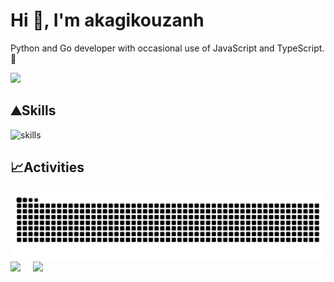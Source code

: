 # Hi 👋, I'm akagikouzanh

Python and Go developer with occasional use of JavaScript and TypeScript.🙌

<!-- Profile Views -->
![](https://komarev.com/ghpvc/?username=akagikouzanh&label=Profile%20views&color=0e75b6&style=flat)

## ⛰️Skills

![skills](https://skillicons.dev/icons?i=python,go,js,ts,vue,react,next,nuxt,tailwind,vuetify,aws,gcp,mysql,git,github,githubactions,figma&show_icons=true&locale=ja&theme=light&perline=6)

## 📈Activities

<picture>
  <source media="(prefers-color-scheme: dark)" srcset="https://raw.githubusercontent.com/akagikouzanh/akagikouzanh/output/snake-dark.svg">
  <source media="(prefers-color-scheme: light)" srcset="https://raw.githubusercontent.com/akagikouzanh/akagikouzanh/output/github-snake.svg">
  <img alt="github contribution grid snake animation" src="https://raw.githubusercontent.com/akagikouzanh/akagikouzanh/output/github-snake.svg">
</picture>

<div style="display: flex; align-items: flex-start;">
  <img style="margin-right: 20px; height: 200px" src="https://github-readme-stats.vercel.app/api/?username=akagikouzanh&show_icons=true&theme=vue-dark" />
  <img style="height: 200px" src="https://github-readme-stats.vercel.app/api/top-langs/?username=akagikouzanh&theme=vue-dark&layout=compact" />
</div>

